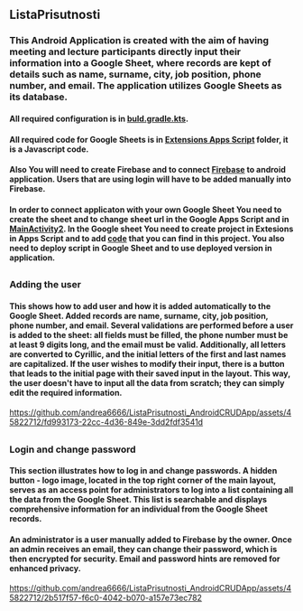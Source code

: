 ## ListaPrisutnosti

### This Android Application is created with the aim of having meeting and lecture participants directly input their information into a Google Sheet, where records are kept of details such as name, surname, city, job position, phone number, and email. The application utilizes Google Sheets as its database.


#### All required configuration is in [buld.gradle.kts](ListaPrisutnosti_AndroidCRUDApp/app/build.gradle.kts).
#### All required code for Google Sheets is in [Extensions Apps Script](https://github.com/andrea6666/ListaPrisutnosti_AndroidCRUDApp/tree/main/Google%20Sheet%20Apps%20Script) folder, it is a Javascript code.
#### Also You will need to create Firebase and to connect [Firebase](https://firebase.google.com) to android application. Users that are using login will have to be added manually into Firebase. 

#### In order to connect applicaton with your own Google Sheet You need to create the sheet and to change sheet url in the Google Apps Script and in [MainActivity2](https://github.com/andrea6666/ListaPrisutnosti_AndroidCRUDApp/blob/main/ListaPrisutnosti/app/src/main/java/com/example/listaprisutnosti/MainActivity2.java). In the Google sheet You need to create project in Extesions in Apps Script and to add [code](https://github.com/andrea6666/ListaPrisutnosti_AndroidCRUDApp/tree/main/Google%20Sheet%20Apps%20Script) that you can find in this project. You also need to deploy script in Google Sheet and to use deployed version in application.
## 
### Adding the user
#### This shows how to add user and how it is added automatically to the Google Sheet. Added records are name, surname, city, job position, phone number, and email. Several validations are performed before a user is added to the sheet: all fields must be filled, the phone number must be at least 9 digits long, and the email must be valid. Additionally, all letters are converted to Cyrillic, and the initial letters of the first and last names are capitalized. If the user wishes to modify their input, there is a button that leads to the initial page with their saved input in the layout. This way, the user doesn't have to input all the data from scratch; they can simply edit the required information.

https://github.com/andrea6666/ListaPrisutnosti_AndroidCRUDApp/assets/45822712/fd993173-22cc-4d36-849e-3dd2fdf3541d

## 
### Login and change password
#### This section illustrates how to log in and change passwords. A hidden button - logo image, located in the top right corner of the main layout, serves as an access point for administrators to log into a list containing all the data from the Google Sheet. This list is searchable and displays comprehensive information for an individual from the Google Sheet records.
#### An administrator is a user manually added to Firebase by the owner. Once an admin receives an email, they can change their password, which is then encrypted for security. Email and password hints are removed for enhanced privacy.

https://github.com/andrea6666/ListaPrisutnosti_AndroidCRUDApp/assets/45822712/2b517f57-f6c0-4042-b070-a157e73ec782

